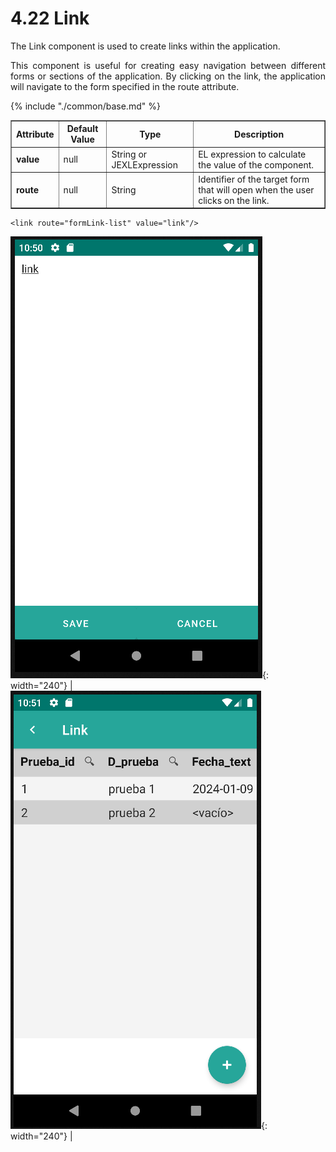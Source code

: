 # 4.22 Link
<div style="text-align: justify;">
    <p>The Link component is used to create links within the application.</p>
    <p>This component is useful for creating easy navigation between different forms or sections of the application. By clicking on the link, the application will navigate to the form specified in the route attribute.</p>
</div>
<table border="1">
    <thead>
        <tr>
            <th colspan="2">Attribute</th>
            <th>Default Value</th>
            <th>Type</th>
            <th>Description</th>
         </tr>
    </thead>
    <tbody>
        {% include "./common/base.md" %}
        <tr>
            <td colspan="2"><strong>value</strong></td>
            <td>null</td>
            <td>String or JEXLExpression</td>
            <td>EL expression to calculate the value of the component.</td>
        </tr>
        <tr>
            <td colspan="2"><strong>route</strong></td>
            <td>null</td>
            <td>String</td>
            <td>Identifier of the target form that will open when the user clicks on the link.</td>
        </tr>
    </tbody>
</table>

    <link route="formLink-list" value="link"/>

![Image 1](../img/link1.png){: width="240"} | ![Image 2](../img/link2.png){: width="240"} |
